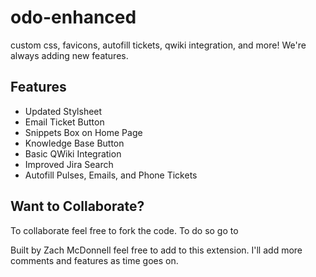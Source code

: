 # odo-enhanced
custom css, favicons, autofill tickets, qwiki integration, and more! We're always adding new features.

## Features

* Updated Stylsheet
* Email Ticket Button
* Snippets Box on Home Page
* Knowledge Base Button
* Basic QWiki Integration
* Improved Jira Search
* Autofill Pulses, Emails, and Phone Tickets

## Want to Collaborate?

To collaborate feel free to fork the code. To do so go to 

Built by Zach McDonnell feel free to add to this extension. I'll add more comments and features as time goes on.


